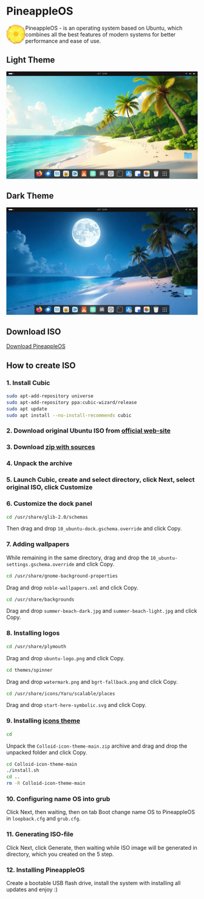 # PineappleOS

<img align="left" width="50" src="./start-here-symbolic.svg">

PineappleOS - is an operating system based on Ubuntu, which combines all the best features of modern systems for better performance and ease of use.

## Light Theme
![Screenshot](screenshot_light.png) 

## Dark Theme
![Screenshot](screenshot_dark.png)

## Download ISO
[Download PineappleOS](https://drive.google.com/file/d/1vhXfDbbHK98WqOvkKnFbFuYJXyHE96kx/view?usp=sharing)

## How to create ISO

### 1. Install Cubic
```bash
sudo apt-add-repository universe
sudo apt-add-repository ppa:cubic-wizard/release
sudo apt update
sudo apt install --no-install-recommends cubic
```
### 2. Download original Ubuntu ISO from [official web-site](https://ubuntu.com/download/desktop)

### 3. Download [zip with sources](https://github.com/VladislavBanitsky/PineappleOS/archive/refs/heads/main.zip)

### 4. Unpack the archive

### 5. Launch Cubic, create and select directory, click Next, select original ISO, click Customize

### 6. Customize the dock panel
```bash
cd /usr/share/glib-2.0/schemas
```
Then drag and drop ```10_ubuntu-dock.gschema.override``` and click Copy.

### 7. Adding wallpapers
While remaining in the same directory, drag and drop the ```10_ubuntu-settings.gschema.override``` and click Copy.
```bash
cd /usr/share/gnome-background-properties
```
Drag and drop ```noble-wallpapers.xml``` and click Copy.
```bash
cd /usr/share/backgrounds
```
Drag and drop ```summer-beach-dark.jpg``` and ```summer-beach-light.jpg``` and click Copy.

### 8. Installing logos
```bash
cd /usr/share/plymouth
```
Drag and drop ```ubuntu-logo.png``` and click Copy.
```bash
cd themes/spinner
```
Drag and drop ```watermark.png``` and ```bgrt-fallback.png``` and click Copy.
```bash
cd /usr/share/icons/Yaru/scalable/places
```
Drag and drop ```start-here-symbolic.svg``` and click Copy.

### 9. Installing [icons theme](https://github.com/vinceliuice/Colloid-icon-theme)
```bash
cd
```
Unpack the ```Colloid-icon-theme-main.zip``` archive and drag and drop the unpacked folder and click Copy.
```bash
cd Colloid-icon-theme-main
./install.sh
cd ..
rm -R Colloid-icon-theme-main
```

### 10. Configuring name OS into grub 
Click Next, then waiting, then on tab Boot change name OS to PineappleOS in ```loopback.cfg``` and ```grub.cfg```.

### 11. Generating ISO-file
Click Next, click Generate, then waiting while ISO image will be generated in directory, which you created on the 5 step.

### 12. Installing PineappleOS 
Create a bootable USB flash drive, install the system with installing all updates and enjoy :)
